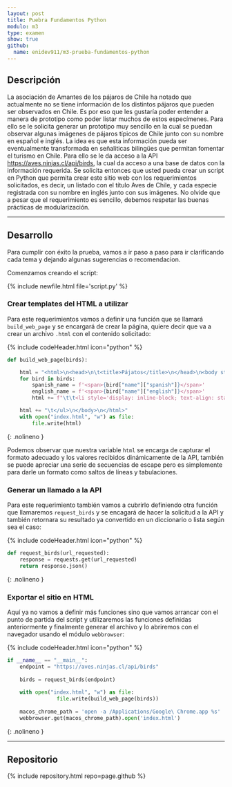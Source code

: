 ```yaml
---
layout: post
title: Puebra Fundamentos Python
modulo: m3
type: examen
show: true
github:
  name: enidev911/m3-prueba-fundamentos-python
---
```


## Descripción

La asociación de Amantes de los pájaros de Chile ha notado que actualmente no se tiene información de los distintos pájaros que pueden ser observados en Chile. Es por eso que les gustaría poder entender a manera de prototipo como poder listar muchos de estos especímenes. Para ello se le solicita generar un prototipo muy sencillo en la cual se puedan observar algunas imágenes de pájaros típicos de Chile junto con su nombre en español e inglés. La idea es que esta información pueda ser eventualmente transformada en señaliticas bilingües que permitan fomentar el turismo en Chile. Para ello se le da acceso a la API <https://aves.ninjas.cl/api/birds>, la cual da acceso a una base de datos con la información requerida. Se solicita entonces que usted pueda crear un script en Python que permita crear este sitio web con los requerimientos solicitados, es decir, un listado con el título Aves de Chile, y cada especie registrada con su nombre en inglés junto con sus imágenes. No olvide que a pesar que el requerimiento es sencillo, debemos respetar las buenas prácticas de modularización.

---

## Desarrollo

Para cumplir con éxito la prueba, vamos a ir paso a paso para ir clarificando cada tema y dejando algunas sugerencias o recomendacion.

Comenzamos creando el script:

{% include newfile.html file='script.py' %}

### Crear templates del HTML a utilizar

Para este requerimientos vamos a definir una función que se llamará `build_web_page` y se encargará de crear la página, quiere decir que va a crear un archivo `.html` con el contenido solicitado:

{% include codeHeader.html icon="python" %}
```python
def build_web_page(birds):

    html = "<html>\n<head>\n\t<title>Pájatos</title>\n</head>\n<body style='text-align: center'>\n\t<ul>\n"
    for bird in birds:
        spanish_name = f'<span>{bird["name"]["spanish"]}</span>'
        english_name = f'<span>{bird["name"]["english"]}</span>'
        html += f"\t\t<li style='display: inline-block; text-align: start'>\n\t\t\t<img src={bird["images"]["thumb"]} alt={bird["uid"]}><br>Nombre en español: {spanish_name}<br>Nombre en inglés: {english_name}\n\t\t</li>\n"

    html += "\t</ul>\n</body>\n</html>"
    with open("index.html", "w") as file:
        file.write(html)
```
{: .nolineno }

Podemos observar que nuestra variable `html` se encarga de capturar el formato adecuado y los valores recibidos dinámicamente de la API, también se puede apreciar una serie de secuencias de escape pero es simplemente para darle un formato como saltos de líneas y tabulaciones.

### Generar un llamado a la API

Para este requerimiento también vamos a cubrirlo definiendo otra función que llamaremos `request_birds` y se encagará de hacer la solicitud a la API y también retornara su resultado ya convertido en un diccionario o lista según sea el caso:

{% include codeHeader.html icon="python" %}
```python
def request_birds(url_requested):
    response = requests.get(url_requested)
    return response.json()
```
{: .nolineno }

### Exportar el sitio en HTML

Aquí ya no vamos a definir más funciones sino que vamos arrancar con el punto de partida del script y utilizaremos las funciones definidas anteriormente y finalmente generar el archivo y lo abriremos con el navegador usando el módulo `webbrowser`:

{% include codeHeader.html icon="python" %}
```python
if __name__ == "__main__":
	endpoint = "https://aves.ninjas.cl/api/birds"
		 
	birds = request_birds(endpoint)
			
	with open("index.html", "w") as file:
				file.write(build_web_page(birds))
				
	macos_chrome_path = 'open -a /Applications/Google\ Chrome.app %s'
	webbrowser.get(macos_chrome_path).open('index.html')
```
{: .nolineno }

---

## Repositorio

{% include repository.html repo=page.github %}